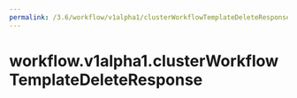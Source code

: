 ```yaml
---
permalink: /3.6/workflow/v1alpha1/clusterWorkflowTemplateDeleteResponse/
---
```


# workflow.v1alpha1.clusterWorkflowTemplateDeleteResponse

